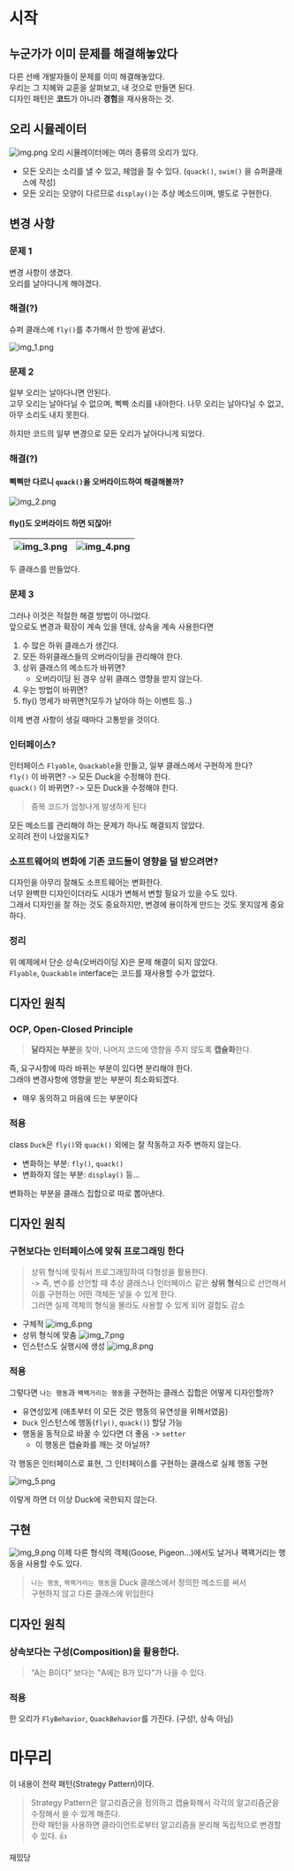# 시작
## 누군가가 이미 문제를 해결해놓았다
다른 선배 개발자들이 문제를 이미 해결해놓았다.  
우리는 그 지혜와 교훈을 살펴보고, 내 것으로 만들면 된다.  
디자인 패턴은 **코드**가 아니라 **경험**을 재사용하는 것.

## 오리 시뮬레이터
![img.png](image/img.png)
오리 시뮬레이터에는 여러 종류의 오리가 있다.  
- 모든 오리는 소리를 낼 수 있고, 헤엄을 칠 수 있다. (`quack()`, `swim()` 을 슈퍼클래스에 작성)
- 모든 오리는 모양이 다르므로 `display()`는 추상 메소드이며, 별도로 구현한다.

## 변경 사항
### 문제 1
변경 사항이 생겼다.  
오리를 날아다니게 해야겠다.  
### 해결(?)
슈퍼 클래스에 `fly()`를 추가해서 한 방에 끝냈다.

![img_1.png](image/img_1.png)

### 문제 2
일부 오리는 날아다니면 안된다.  
고무 오리는 날아다닐 수 없으며, 삑삑 소리를 내야한다.
나무 오리는 날아다닐 수 없고, 아무 소리도 내지 못한다.

하지만 코드의 일부 변경으로 모든 오리가 날아다니게 되었다.

### 해결(?)

#### 삑삑만 다르니 `quack()`을 **오버라이드**하여 해결해볼까?

![img_2.png](image/img_2.png)

#### fly()도 **오버라이드** 하면 되잖아!

| ![img_3.png](image/img_3.png) | ![img_4.png](image/img_4.png) |
|---|---|
두 클래스를 만들었다.

### 문제 3
그러나 이것은 적절한 해결 방법이 아니었다.  
앞으로도 변경과 확장이 계속 있을 텐데, 상속을 계속 사용한다면  
1. 수 많은 하위 클래스가 생긴다.
2. 모든 하위클래스들의 오버라이딩을 관리해야 한다.
3. 상위 클래스의 메소드가 바뀌면?
    - 오버라이딩 된 경우 상위 클래스 영향을 받지 않는다.
4. 우는 방법이 바뀌면?
5. fly() 명세가 바뀌면?(모두가 날아야 하는 이벤트 등..)

이제 변경 사항이 생길 때마다 고통받을 것이다.  

### 인터페이스?
인터페이스 `Flyable`, `Quackable`을 만들고, 일부 클래스에서 구현하게 한다?  
`fly()` 이 바뀌면? -> 모든 Duck을 수정해야 한다.  
`quack()` 이 바뀌면? -> 모든 Duck을 수정해야 한다.  

> 중복 코드가 엄청나게 발생하게 된다

모든 메소드를 관리해야 하는 문제가 하나도 해결되지 않았다.  
오히려 전이 나았을지도?

### 소프트웨어의 변화에 기존 코드들이 영향을 덜 받으려면?
디자인을 아무리 잘해도 소프트웨어는 변화한다.  
너무 완벽한 디자인이더라도 시대가 변해서 변할 필요가 있을 수도 있다.  
그래서 디자인을 잘 하는 것도 중요하지만, 변경에 용이하게 만드는 것도 못지않게 중요하다.  

### 정리
위 예제에서 단순 상속(오버라이딩 X)은 문제 해결이 되지 않았다.  
`Flyable`, `Quackable` interface는 코드를 재사용할 수가 없었다.  

## 디자인 원칙
### OCP, Open-Closed Principle
> **달라지는 부분**을 찾아, 나머지 코드에 영향을 주지 않도록 **캡슐화**한다.

즉, 요구사항에 따라 바뀌는 부분이 있다면 분리해야 한다.  
그래야 변경사항에 영향을 받는 부분이 최소화되겠다.  
- 매우 동의하고 마음에 드는 부분이다

### 적용
class `Duck`은 `fly()`와 `quack()` 외에는 잘 작동하고 자주 변하지 않는다.  
- 변화하는 부분: `fly()`, `quack()`
- 변화하지 않는 부분: `display()` 등...

변화하는 부분을 클래스 집합으로 따로 뽑아낸다.

## 디자인 원칙 
### 구현보다는 인터페이스에 맞춰 프로그래밍 한다
> 상위 형식에 맞춰서 프로그래밍하여 다형성을 활용한다.  
-> 즉, 변수를 선언할 때 추상 클래스나 인터페이스 같은 **상위 형식**으로 선언해서   
이를 구현하는 어떤 객체든 넣을 수 있게 한다.  
그러면 실제 객체의 형식을 몰라도 사용할 수 있게 되어 결합도 감소

- 구체적
![img_6.png](image/img_6.png)
- 상위 형식에 맞춤
![img_7.png](image/img_7.png)
- 인스턴스도 실행시에 생성
![img_8.png](image/img_8.png)

### 적용
그렇다면 `나는 행동`과 `꽥꽥거리는 행동`을 구현하는 클래스 집합은 어떻게 디자인할까?  
- 유연성있게 (애초부터 이 모든 것은 행동의 유연성을 위해서였음)
- `Duck` 인스턴스에 행동(`fly()`, `quack()`) 할당 가능
- 행동을 동적으로 바꿀 수 있다면 더 좋음 -> `setter` 
    - 이 행동은 캡슐화를 깨는 것 아닐까?

각 행동은 인터페이스로 표현, 그 인터페이스를 구현하는 클래스로 실제 행동 구현

![img_5.png](image/img_5.png)

이렇게 하면 더 이상 Duck에 국한되지 않는다.

## 구현
![img_9.png](image/img_9.png)
이제 다른 형식의 객체(Goose, Pigeon...)에서도 날거나 꽥꽥거리는 행동을 사용할 수도 있다.

> `나는 행동`, `꽥꽥거리는 행동`을 Duck 클래스에서 정의한 메소드를 써서  
> 구현하지 않고 다른 클래스에 위임한다

## 디자인 원칙
### 상속보다는 구성(Composition)을 활용한다.
> "A는 B이다" 보다는 "A에는 B가 있다"가 나을 수 있다.
### 적용
한 오리가 `FlyBehavior`, `QuackBehavior`를 가진다. (구성!, 상속 아님)

# 마무리
이 내용이 전략 패턴(Strategy Pattern)이다.
> Strategy Pattern은 알고리즘군을 정의하고 캡슐화해서 각각의 알고리즘군을 수정해서 쓸 수 있게 해준다.  
> 전략 패턴을 사용하면 클라이언트로부터 알고리즘을 분리해 독립적으로 변경할 수 있다. 👍

재밌당